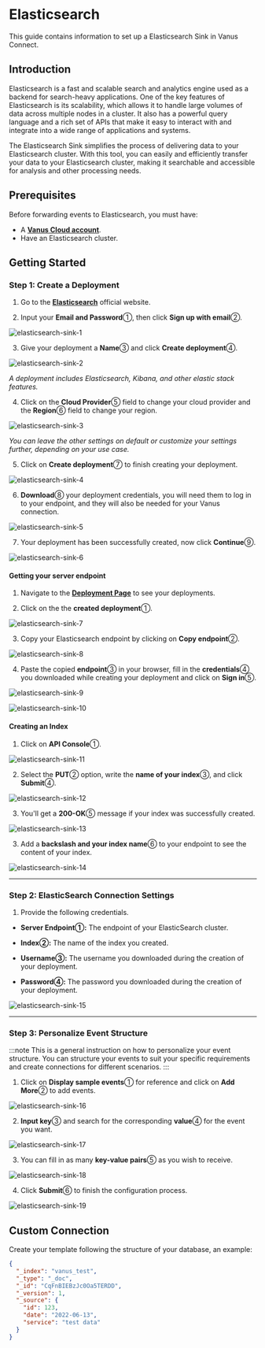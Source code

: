 # Elasticsearch

This guide contains information to set up a Elasticsearch Sink in Vanus Connect.

## Introduction

Elasticsearch is a fast and scalable search and analytics engine used as a backend for search-heavy applications. One of the key features of Elasticsearch is its scalability, which allows it to handle large volumes of data across multiple nodes in a cluster. It also has a powerful query language and a rich set of APIs that make it easy to interact with and integrate into a wide range of applications and systems.

The Elasticsearch Sink simplifies the process of delivering data to your Elasticsearch cluster. With this tool, you can easily and efficiently transfer your data to your Elasticsearch cluster, making it searchable and accessible for analysis and other processing needs.

## Prerequisites

Before forwarding events to Elasticsearch, you must have:

- A [**Vanus Cloud account**](https://cloud.vanus.ai).
- Have an Elasticsearch cluster.

## Getting Started

### Step 1: Create a Deployment

1. Go to the [**Elasticsearch**](https://www.elastic.co/) official website.

2. Input your **Email and Password**①, then click **Sign up with email**②.

![elasticsearch-sink-1](images/elasticsearch-sink-1.webp)

3. Give your deployment a **Name**③ and click **Create deployment**④.

![elasticsearch-sink-2](images/elasticsearch-sink-2.webp)

*A deployment includes Elasticsearch, Kibana, and other elastic stack features.*

4. Click on the **Cloud Provider**⑤ field to change your cloud provider and the **Region**⑥ field to change your region.

![elasticsearch-sink-3](images/elasticsearch-sink-3.webp)

*You can leave the other settings on default or customize your settings further, depending on your use case.*

5. Click on **Create deployment**⑦ to finish creating your deployment.

![elasticsearch-sink-4](images/elasticsearch-sink-4.webp)

6. **Download**⑧ your deployment credentials, you will need them to log in to your endpoint, and they will also be needed for your Vanus connection.

![elasticsearch-sink-5](images/elasticsearch-sink-5.webp)

7. Your deployment has been successfully created, now click **Continue**⑨.

![elasticsearch-sink-6](images/elasticsearch-sink-6.webp)

#### Getting your server endpoint

1. Navigate to the [**Deployment Page**](https://cloud.elastic.co/deployments/) to see your deployments.

2. Click on the the **created deployment**①.

![elasticsearch-sink-7](images/elasticsearch-sink-7.webp)

3. Copy your Elasticsearch endpoint by clicking on **Copy endpoint**②.

![elasticsearch-sink-8](images/elasticsearch-sink-8.webp)

4. Paste the copied **endpoint**③ in your browser, fill in the **credentials**④ you downloaded while creating your deployment and click on **Sign in**⑤.

![elasticsearch-sink-9](images/elasticsearch-sink-9.webp)

![elasticsearch-sink-10](images/elasticsearch-sink-10.webp)

#### Creating an Index

1. Click on **API Console**①.

![elasticsearch-sink-11](images/elasticsearch-sink-11.webp)

2. Select the **PUT**② option, write the **name of your index**③, and click **Submit**④.

![elasticsearch-sink-12](images/elasticsearch-sink-12.webp)

3. You'll get a **200-OK**⑤ message if your index was successfully created.

![elasticsearch-sink-13](images/elasticsearch-sink-13.webp)

3. Add a **backslash and your index name**⑥ to your endpoint to see the content of your index.

![elasticsearch-sink-14](images/elasticsearch-sink-14.webp)

---

### Step 2: ElasticSearch Connection Settings

1. Provide the following credentials.

- **Server Endpoint①:** The endpoint of your ElasticSearch cluster.

- **Index②:** The name of the index you created.

- **Username③:** The username you downloaded during the creation of your deployment.

- **Password④:** The password you downloaded during the creation of your deployment.

![elasticsearch-sink-15](images/elasticsearch-sink-15.webp)

---

### Step 3: Personalize Event Structure

:::note
This is a general instruction on how to personalize your event structure. You can structure your events to suit your specific requirements and create connections for different scenarios.
:::

1. Click on **Display sample events**① for reference and click on **Add More**② to add events.

![elasticsearch-sink-16](images/elasticsearch-sink-16.webp)

2. **Input key**③ and search for the corresponding **value**④ for the event you want.

![elasticsearch-sink-17](images/elasticsearch-sink-17.webp)

3. You can fill in as many **key-value pairs**⑤ as you wish to receive.

![elasticsearch-sink-18](images/elasticsearch-sink-18.webp)

4. Click **Submit**⑥ to finish the configuration process.

![elasticsearch-sink-19](images/elasticsearch-sink-19.webp)

## Custom Connection

Create your template following the structure of your database, an example:

```json
{
  "_index": "vanus_test",
  "_type": "_doc",
  "_id": "CqFnBIEBzJc0Oa5TERDD",
  "_version": 1,
  "_source": {
    "id": 123,
    "date": "2022-06-13",
    "service": "test data"
  }
}
```
